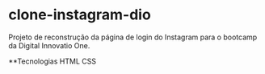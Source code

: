 # clone-instagram-dio

Projeto de reconstrução da página de login do Instagram para o bootcamp da Digital Innovatio One.

**Tecnologias
HTML
CSS
